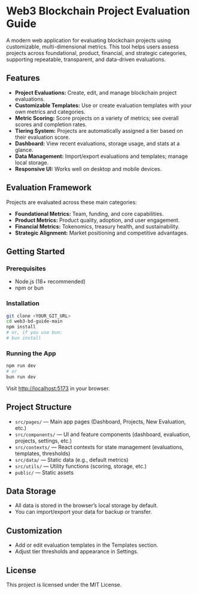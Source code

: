 # Web3 Blockchain Project Evaluation Guide

A modern web application for evaluating blockchain projects using customizable, multi-dimensional metrics. This tool helps users assess projects across foundational, product, financial, and strategic categories, supporting repeatable, transparent, and data-driven evaluations.

## Features

- **Project Evaluations:** Create, edit, and manage blockchain project evaluations.
- **Customizable Templates:** Use or create evaluation templates with your own metrics and categories.
- **Metric Scoring:** Score projects on a variety of metrics; see overall scores and completion rates.
- **Tiering System:** Projects are automatically assigned a tier based on their evaluation score.
- **Dashboard:** View recent evaluations, storage usage, and stats at a glance.
- **Data Management:** Import/export evaluations and templates; manage local storage.
- **Responsive UI:** Works well on desktop and mobile devices.

## Evaluation Framework

Projects are evaluated across these main categories:
- **Foundational Metrics:** Team, funding, and core capabilities.
- **Product Metrics:** Product quality, adoption, and user engagement.
- **Financial Metrics:** Tokenomics, treasury health, and sustainability.
- **Strategic Alignment:** Market positioning and competitive advantages.

## Getting Started

### Prerequisites

- Node.js (18+ recommended)
- npm or bun

### Installation

```sh
git clone <YOUR_GIT_URL>
cd web3-bd-guide-main
npm install
# or, if you use bun:
# bun install
```

### Running the App

```sh
npm run dev
# or
bun run dev
```

Visit [http://localhost:5173](http://localhost:5173) in your browser.

## Project Structure

- `src/pages/` — Main app pages (Dashboard, Projects, New Evaluation, etc.)
- `src/components/` — UI and feature components (dashboard, evaluation, projects, settings, etc.)
- `src/contexts/` — React contexts for state management (evaluations, templates, thresholds)
- `src/data/` — Static data (e.g., default metrics)
- `src/utils/` — Utility functions (scoring, storage, etc.)
- `public/` — Static assets

## Data Storage

- All data is stored in the browser’s local storage by default.
- You can import/export your data for backup or transfer.

## Customization

- Add or edit evaluation templates in the Templates section.
- Adjust tier thresholds and appearance in Settings.

## License

This project is licensed under the MIT License.
